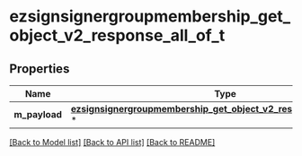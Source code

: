 # ezsignsignergroupmembership_get_object_v2_response_all_of_t

## Properties
Name | Type | Description | Notes
------------ | ------------- | ------------- | -------------
**m_payload** | [**ezsignsignergroupmembership_get_object_v2_response_m_payload_t**](ezsignsignergroupmembership_get_object_v2_response_m_payload.md) \* |  | 

[[Back to Model list]](../README.md#documentation-for-models) [[Back to API list]](../README.md#documentation-for-api-endpoints) [[Back to README]](../README.md)


